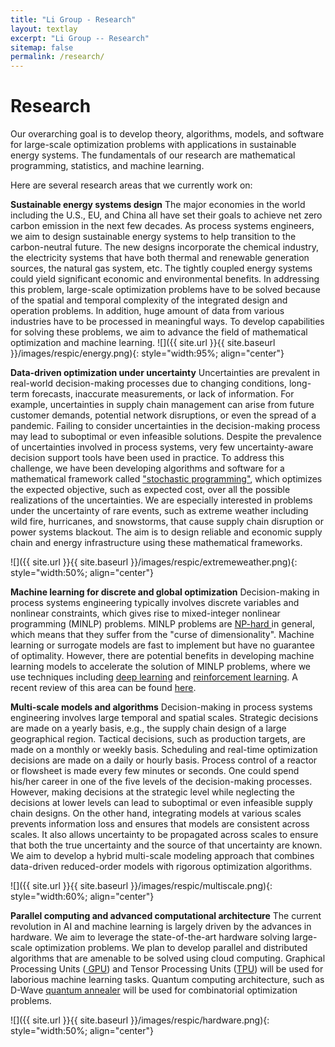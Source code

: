 ```yaml
---
title: "Li Group - Research"
layout: textlay
excerpt: "Li Group -- Research"
sitemap: false
permalink: /research/
---
```


# Research

Our overarching goal is to develop theory, algorithms, models, and software for large-scale optimization problems with applications in sustainable energy systems. The fundamentals of our research are mathematical programming, statistics, and machine learning.

Here are several research areas that we currently work on:

**Sustainable energy systems design** 
The major economies in the world including the U.S., EU, and China all have set their goals to achieve net
zero carbon emission in the next few decades. As process systems engineers, we aim to design
sustainable energy systems to help transition to the carbon-neutral future. The new designs incorporate the chemical industry, the electricity systems that
have both thermal and renewable generation sources, the natural gas system, etc. The tightly coupled
energy systems could yield significant economic and environmental benefits. In addressing this problem,
large-scale optimization problems have to be solved because of the spatial and temporal complexity of the integrated
design and operation problems. In addition, huge amount of data from various industries  have to be processed in
 meaningful ways. To develop capabilities for solving these problems, we aim to
advance the field of mathematical optimization and machine learning.
![]({{ site.url }}{{ site.baseurl }}/images/respic/energy.png){: style="width:95%; align="center"}

**Data-driven optimization under uncertainty**
Uncertainties are prevalent in real-world decision-making processes due to changing conditions, long-term forecasts, inaccurate measurements, or lack of information. For example, uncertainties in supply chain management can arise from future customer demands, potential network disruptions, or even the spread of a pandemic. Failing to consider uncertainties in the decision-making process may lead to suboptimal or even infeasible solutions. 
Despite the prevalence of uncertainties involved in process systems, very few uncertainty-aware decision support tools have been used in practice. 
To address this challenge, we have been developing algorithms and software for a mathematical framework called <a href="https://en.wikipedia.org/wiki/Stochastic_programming" target="_blank">"stochastic programming"</a>, which optimizes the expected objective, such as expected cost, over all the possible realizations of the uncertainties.
We are especially interested in problems under the uncertainty of rare events, such as extreme weather including wild fire, hurricanes, and snowstorms, that cause
supply chain disruption or power systems blackout. The aim is to design reliable and economic supply chain and energy infrastructure using these mathematical frameworks.

![]({{ site.url }}{{ site.baseurl }}/images/respic/extremeweather.png){: style="width:50%; align="center"}

**Machine learning for discrete and global optimization**
Decision-making in process systems engineering typically involves discrete variables and nonlinear constraints,
which gives rise to mixed-integer nonlinear programming (MINLP) problems. MINLP problems are <a href="https://en.wikipedia.org/wiki/NP-hardness" target="_blank"> NP-hard </a>
in general, which means that they suffer from the "curse of dimensionality". Machine learning or surrogate models are
fast to implement but have no guarantee of optimality. However, there are potential benefits in developing machine learning models
to accelerate the solution of MINLP problems, where we use techniques including <a href="https://en.wikipedia.org/wiki/Deep_learning" target="_blank">deep learning</a> and <a href="https://en.wikipedia.org/wiki/Reinforcement_learning#:~:text=Reinforcement%20learning%20(RL)%20is%20an,supervised%20learning%20and%20unsupervised%20learning." target="_blank">reinforcement learning</a>.
A recent review of this area can be found <a href="https://www.sciencedirect.com/science/article/pii/S0377221720306895" target="_blank">here</a>.

**Multi-scale models and algorithms**
Decision-making in process systems engineering involves large temporal and spatial scales. Strategic decisions are made on a yearly basis, e.g., the supply chain design of a large geographical region. Tactical decisions, such as production targets, are made on a monthly or weekly basis. Scheduling and real-time optimization decisions are made on a daily or hourly basis. Process control of a reactor or flowsheet is made every few minutes or seconds. One could spend his/her career in one of the five levels of the decision-making processes. However, making decisions at the strategic level while neglecting the decisions at lower levels can lead to suboptimal or even infeasible supply chain designs. On the other hand, integrating models at various scales prevents information loss and ensures that models are consistent across scales. It also allows uncertainty to be propagated across scales to ensure that both the true uncertainty and the source of that uncertainty are known. We aim to develop a hybrid multi-scale modeling approach that combines data-driven reduced-order models with rigorous optimization algorithms.

![]({{ site.url }}{{ site.baseurl }}/images/respic/multiscale.png){: style="width:60%; align="center"}


**Parallel computing and advanced computational architecture**
The current revolution in AI and machine learning is largely driven by the advances in hardware. We aim to leverage 
the state-of-the-art hardware solving large-scale optimization problems. We plan to develop parallel and distributed algorithms that 
are amenable to be solved using cloud computing. Graphical Processing Units (<a href="https://en.wikipedia.org/wiki/Graphics_processing_unit" target="_blank"> GPU</a>) and Tensor Processing Units (<a href="https://en.wikipedia.org/wiki/Tensor_Processing_Unit" target="_blank">TPU</a>) will be used for laborious machine
learning tasks. Quantum computing architecture, such as D-Wave <a href="https://en.wikipedia.org/wiki/Quantum_annealing" target="_blank">quantum annealer</a> will be used for combinatorial optimization problems.

![]({{ site.url }}{{ site.baseurl }}/images/respic/hardware.png){: style="width:50%; align="center"}

